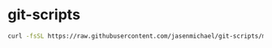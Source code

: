 # git-scripts

```bash
curl -fsSL https://raw.githubusercontent.com/jasenmichael/git-scripts/main/git-scripts | bash
```